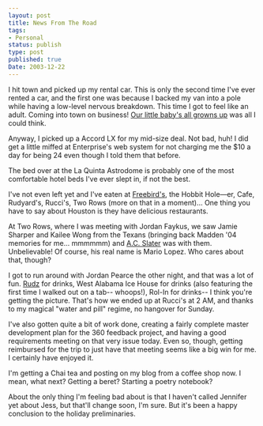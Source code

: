 ```yaml
---
layout: post
title: News From The Road
tags:
- Personal
status: publish
type: post
published: true
Date: 2003-12-22
---
```

I hit town and picked up my rental car.  This is only the second time I've ever rented a car, and the first one was because I backed my van into a pole while having a low-level nervous breakdown.  This time I got to feel like an adult.  Coming into town on business!  [Our little baby's all growns up](https://www.imdb.com/title/tt0117802/quotes/) was all I could think.

Anyway, I picked up a Accord LX for my mid-size deal.  Not bad, huh!  I did get a little miffed at Enterprise's web system for not charging me the $10 a day for being 24 even though I told them that before.

The bed over at the La Quinta Astrodome is probably one of the most comfortable hotel beds I've ever slept in, if not the best.

I've not even left yet and I've eaten at [Freebird's](http://www.freebirds.com/), the Hobbit Hole&#8212;er, Cafe, Rudyard's, Rucci's, Two Rows (more on that in a moment)...  One thing you have to say about Houston is they have delicious restaurants.

At Two Rows, where I was meeting with Jordan Faykus, we saw Jamie Sharper and Kailee Wong from the Texans (bringing back Madden '04 memories for me...  mmmmmm) and  [A.C. Slater](http://www.movieprop.com/tvandmovie/savedbythebell/acslater.htm) was with them.  Unbelievable!  Of course, his real name is Mario Lopez.  Who cares about that, though?

I got to run around with Jordan Pearce the other night, and that was a lot of fun.  [Rudz](http://www.rudyards.com/) for drinks, West Alabama Ice House for drinks (also featuring the first time I walked out on a tab-- whoops!), Rol-In for drinks--  I think you're getting the picture.  That's how we ended up at Rucci's at 2 AM, and thanks to my magical "water and pill" regime, no hangover for Sunday.

I've also gotten quite a bit of work done, creating a fairly complete master development plan for the 360 feedback project, and having a good requirements meeting on that very issue today.  Even so, though, getting reimbursed for the trip to just have that meeting seems like a big win for me.  I certainly have enjoyed it.

I'm getting a Chai tea and posting on my blog from a coffee shop now.  I mean, what next?  Getting a beret?  Starting a poetry notebook?

About the only thing I'm feeling bad about is that I haven't called Jennifer yet about Jess, but that'll change soon, I'm sure.  But it's been a happy conclusion to the holiday preliminaries.
